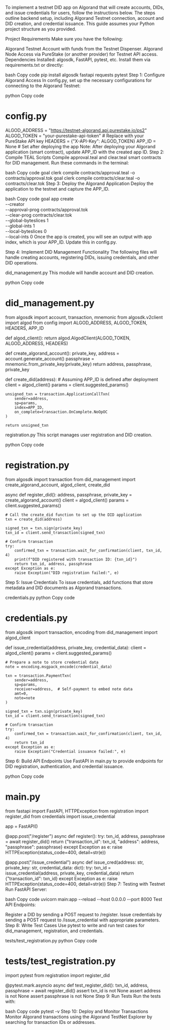 To implement a testnet DID app on Algorand that will create accounts, DIDs, and issue credentials for users, follow the instructions below. The steps outline backend setup, including Algorand Testnet connection, account and DID creation, and credential issuance. This guide assumes your Python project structure as you provided.

Project Requirements
Make sure you have the following:

Algorand Testnet Account with funds from the Testnet Dispenser.
Algorand Node Access via PureStake (or another provider) for Testnet API access.
Dependencies Installed: algosdk, FastAPI, pytest, etc.
Install them via requirements.txt or directly:

bash
Copy code
pip install algosdk fastapi requests pytest
Step 1: Configure Algorand Access
In config.py, set up the necessary configurations for connecting to the Algorand Testnet:

python
Copy code
# config.py

ALGOD_ADDRESS = "https://testnet-algorand.api.purestake.io/ps2"
ALGOD_TOKEN = "your-purestake-api-token"  # Replace with your PureStake API key
HEADERS = {"X-API-Key": ALGOD_TOKEN}
APP_ID = None  # Set after deploying the app
Note: After deploying your Algorand application (smart contract), update APP_ID with the created app ID.
Step 2: Compile TEAL Scripts
Compile approval.teal and clear.teal smart contracts for DID management. Run these commands in the terminal:

bash
Copy code
goal clerk compile contracts/approval.teal -o contracts/approval.tok
goal clerk compile contracts/clear.teal -o contracts/clear.tok
Step 3: Deploy the Algorand Application
Deploy the application to the testnet and capture the APP_ID.

bash
Copy code
goal app create \
    --creator <your-testnet-address> \
    --approval-prog contracts/approval.tok \
    --clear-prog contracts/clear.tok \
    --global-byteslices 1 \
    --global-ints 1 \
    --local-byteslices 0 \
    --local-ints 0
Once the app is created, you will see an output with app index, which is your APP_ID. Update this in config.py.

Step 4: Implement DID Management Functionality
The following files will handle creating accounts, registering DIDs, issuing credentials, and other DID operations.

did_management.py
This module will handle account and DID creation.

python
Copy code
# did_management.py

from algosdk import account, transaction, mnemonic
from algosdk.v2client import algod
from config import ALGOD_ADDRESS, ALGOD_TOKEN, HEADERS, APP_ID

def algod_client():
    return algod.AlgodClient(ALGOD_TOKEN, ALGOD_ADDRESS, HEADERS)

def create_algorand_account():
    private_key, address = account.generate_account()
    passphrase = mnemonic.from_private_key(private_key)
    return address, passphrase, private_key

def create_did(address):
    # Assuming APP_ID is defined after deployment
    client = algod_client()
    params = client.suggested_params()

    unsigned_txn = transaction.ApplicationCallTxn(
        sender=address,
        sp=params,
        index=APP_ID,
        on_complete=transaction.OnComplete.NoOpOC
    )

    return unsigned_txn
registration.py
This script manages user registration and DID creation.

python
Copy code
# registration.py

from algosdk import transaction
from did_management import create_algorand_account, algod_client, create_did

async def register_did():
    address, passphrase, private_key = create_algorand_account()
    client = algod_client()
    params = client.suggested_params()
    
    # Call the create_did function to set up the DID application
    txn = create_did(address)

    signed_txn = txn.sign(private_key)
    txn_id = client.send_transaction(signed_txn)
    
    # Confirm transaction
    try:
        confirmed_txn = transaction.wait_for_confirmation(client, txn_id, 4)
        print(f"DID registered with transaction ID: {txn_id}")
        return txn_id, address, passphrase
    except Exception as e:
        raise Exception("DID registration failed:", e)
Step 5: Issue Credentials
To issue credentials, add functions that store metadata and DID documents as Algorand transactions.

credentials.py
python
Copy code
# credentials.py

from algosdk import transaction, encoding
from did_management import algod_client

def issue_credential(address, private_key, credential_data):
    client = algod_client()
    params = client.suggested_params()
    
    # Prepare a note to store credential data
    note = encoding.msgpack_encode(credential_data)
    
    txn = transaction.PaymentTxn(
        sender=address,
        sp=params,
        receiver=address,  # Self-payment to embed note data
        amt=0,
        note=note
    )
    
    signed_txn = txn.sign(private_key)
    txn_id = client.send_transaction(signed_txn)

    # Confirm transaction
    try:
        confirmed_txn = transaction.wait_for_confirmation(client, txn_id, 4)
        return txn_id
    except Exception as e:
        raise Exception("Credential issuance failed:", e)
Step 6: Build API Endpoints
Use FastAPI in main.py to provide endpoints for DID registration, authentication, and credential issuance.

python
Copy code
# main.py

from fastapi import FastAPI, HTTPException
from registration import register_did
from credentials import issue_credential

app = FastAPI()

@app.post("/register")
async def register():
    try:
        txn_id, address, passphrase = await register_did()
        return {"transaction_id": txn_id, "address": address, "passphrase": passphrase}
    except Exception as e:
        raise HTTPException(status_code=400, detail=str(e))

@app.post("/issue_credential")
async def issue_cred(address: str, private_key: str, credential_data: dict):
    try:
        txn_id = issue_credential(address, private_key, credential_data)
        return {"transaction_id": txn_id}
    except Exception as e:
        raise HTTPException(status_code=400, detail=str(e))
Step 7: Testing with Testnet
Run FastAPI Server:

bash
Copy code
uvicorn main:app --reload --host 0.0.0.0 --port 8000
Test API Endpoints:

Register a DID by sending a POST request to /register.
Issue credentials by sending a POST request to /issue_credential with appropriate parameters.
Step 8: Write Test Cases
Use pytest to write and run test cases for did_management, registration, and credentials.

tests/test_registration.py
python
Copy code
# tests/test_registration.py

import pytest
from registration import register_did

@pytest.mark.asyncio
async def test_register_did():
    txn_id, address, passphrase = await register_did()
    assert txn_id is not None
    assert address is not None
    assert passphrase is not None
Step 9: Run Tests
Run the tests with:

bash
Copy code
pytest -v
Step 10: Deploy and Monitor Transactions
Monitor Algorand transactions using the Algorand TestNet Explorer by searching for transaction IDs or addresses.